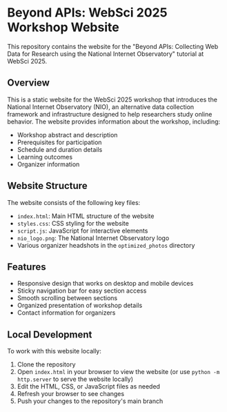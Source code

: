# Beyond APIs: WebSci 2025 Workshop Website

This repository contains the website for the "Beyond APIs: Collecting Web Data for Research using the National Internet Observatory" tutorial at WebSci 2025.

## Overview

This is a static website for the WebSci 2025 workshop that introduces the National Internet Observatory (NIO), an alternative data collection framework and infrastructure designed to help researchers study online behavior. The website provides information about the workshop, including:

- Workshop abstract and description
- Prerequisites for participation
- Schedule and duration details
- Learning outcomes
- Organizer information

## Website Structure

The website consists of the following key files:

- `index.html`: Main HTML structure of the website
- `styles.css`: CSS styling for the website
- `script.js`: JavaScript for interactive elements
- `nio_logo.png`: The National Internet Observatory logo
- Various organizer headshots in the `optimized_photos` directory

## Features

- Responsive design that works on desktop and mobile devices
- Sticky navigation bar for easy section access
- Smooth scrolling between sections
- Organized presentation of workshop details
- Contact information for organizers

## Local Development

To work with this website locally:

1. Clone the repository
2. Open `index.html` in your browser to view the website (or use `python -m http.server` to serve the website locally)
3. Edit the HTML, CSS, or JavaScript files as needed
4. Refresh your browser to see changes
5. Push your changes to the repository's main branch